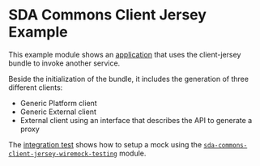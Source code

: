 # SDA Commons Client Jersey Example

This example module shows an [application](./src/main/java/org/sdase/commons/client/jersey/JerseyClientExampleApplication.java)
that uses the client-jersey bundle to invoke another service.

Beside the initialization of the bundle, it includes the generation of three different clients:
* Generic Platform client
* Generic External client
* External client using an interface that describes the API to generate a proxy 

The [integration test](./src/test/java/org/sdase/commons/client/jersey/JerseyClientExampleIT.java) shows
how to setup a mock using the [`sda-commons-client-jersey-wiremock-testing`](../sda-commons-client-jersey-wiremock-testing/README.md) 
module. 